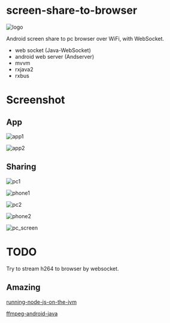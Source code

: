 # screen-share-to-browser

![logo](/pictures/ic_launcher.png)

Android screen share to pc browser over WiFi, with WebSocket.

- web socket (Java-WebSocket)
- android web server (Andserver)
- mvvm
- rxjava2
- rxbus

# Screenshot

## App

![app1](/pictures/app_1.png)

![app2](/pictures/app_2.png)

## Sharing

![pc1](/pictures/pc_1.png)

![phone1](/pictures/phone_1.png)

![pc2](/pictures/pc_2.png)

![phone2](/pictures/phone_2.png)

![pc_screen](/pictures/pc_screen.gif)

# TODO

Try to stream h264 to browser by websocket.

## Amazing

[running-node-js-on-the-jvm](https://eclipsesource.com/blogs/2016/07/20/running-node-js-on-the-jvm/)

[ffmpeg-android-java](https://github.com/WritingMinds/ffmpeg-android-java)
